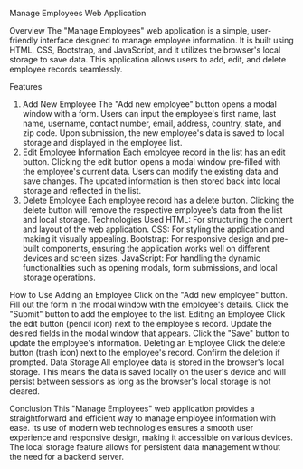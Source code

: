 Manage Employees Web Application

Overview
The "Manage Employees" web application is a simple, user-friendly interface designed to manage employee information. It is built using HTML, CSS, Bootstrap, and JavaScript, and it utilizes the browser's local storage to save data. This application allows users to add, edit, and delete employee records seamlessly.

Features
1. Add New Employee
The "Add new employee" button opens a modal window with a form.
Users can input the employee's first name, last name, username, contact number, email, address, country, state, and zip code.
Upon submission, the new employee's data is saved to local storage and displayed in the employee list.
2. Edit Employee Information
Each employee record in the list has an edit button.
Clicking the edit button opens a modal window pre-filled with the employee's current data.
Users can modify the existing data and save changes.
The updated information is then stored back into local storage and reflected in the list.
3. Delete Employee
Each employee record has a delete button.
Clicking the delete button will remove the respective employee's data from the list and local storage.
Technologies Used
HTML: For structuring the content and layout of the web application.
CSS: For styling the application and making it visually appealing.
Bootstrap: For responsive design and pre-built components, ensuring the application works well on different devices and screen sizes.
JavaScript: For handling the dynamic functionalities such as opening modals, form submissions, and local storage operations.

How to Use
Adding an Employee
Click on the "Add new employee" button.
Fill out the form in the modal window with the employee's details.
Click the "Submit" button to add the employee to the list.
Editing an Employee
Click the edit button (pencil icon) next to the employee's record.
Update the desired fields in the modal window that appears.
Click the "Save" button to update the employee's information.
Deleting an Employee
Click the delete button (trash icon) next to the employee's record.
Confirm the deletion if prompted.
Data Storage
All employee data is stored in the browser's local storage. This means the data is saved locally on the user's device and will persist between sessions as long as the browser's local storage is not cleared.

Conclusion
This "Manage Employees" web application provides a straightforward and efficient way to manage employee information with ease. Its use of modern web technologies ensures a smooth user experience and responsive design, making it accessible on various devices. The local storage feature allows for persistent data management without the need for a backend server.
